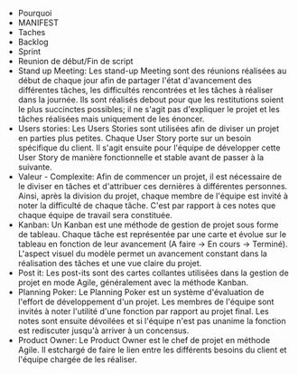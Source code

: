 - Pourquoi
- MANIFEST
- Taches
- Backlog
- Sprint
- Reunion de début/Fin de script
- Stand up Meeting: Les stand-up Meeting sont des réunions réalisées au début de chaque jour afin de partager l'état d'avancement des différentes tâches, les difficultés rencontrées et les tâches à réaliser dans la journée. Ils sont réalisés debout pour que les restitutions soient le plus succinctes possibles; il ne s'agit pas d'expliquer le projet et les tâches réalisées mais uniquement de les énoncer.
- Users stories: Les Users Stories sont utilisées afin de diviser un projet en parties plus petites. Chaque User Story porte sur un besoin spécifique du client. Il s'agit ensuite pour l'équipe de développer cette User Story de manière fonctionnelle et stable avant de passer à la suivante.
- Valeur - Complexite: Afin de commencer un projet, il est nécessaire de le diviser en tâches et d'attribuer ces dernières à différentes personnes. Ainsi, après la division du projet, chaque membre de l'équipe est invité à noter la difficulté de chaque tâche. C'est par rapport à ces notes que chaque équipe de travail sera constituée.
- Kanban: Un Kanban est une méthode de gestion de projet sous forme de tableau. Chaque tâche est représentée par une carte et évolue sur le tableau en fonction de leur avancement (A faire -> En cours -> Terminé). L'aspect visuel du modèle permet un avancement constant dans la réalisation des tâches et une vue claire du projet.
- Post it: Les post-its sont des cartes collantes utilisées dans la gestion de projet en mode Agile, généralement avec la méthode Kanban.
- Planning Poker: Le Planning Poker est un système d'évaluation de l'effort de développement d'un projet. Les membres de l'équipe sont invités à noter l'utilité d'une fonction par rapport au projet final. Les notes sont ensuite dévoilées et si l'équipe n'est pas unanime la fonction est rediscuter jusqu'à arriver à un concensus.
- Product Owner: Le Product Owner est le chef de projet en méthode Agile. Il estchargé de faire le lien entre les différents besoins du client et l'équipe chargée de les réaliser.
